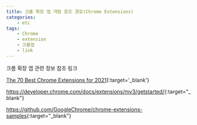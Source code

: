 ```yaml
---
title: 크롬 확장 앱 개발 참조 경로(Chrome Extensions)
categories: 
    - etc
tags: 
    - Chrome
    - extension
    - 크롬앱
    - link  
---
```


크롬 확장 앱 관련 정보 참조 링크

[The 70 Best Chrome Extensions for 2021](https://blog.hubspot.com/marketing/best-chrome-extensions){:target='_blank'}

<https://developer.chrome.com/docs/extensions/mv3/getstarted/>{:target="_blank"}

<https://github.com/GoogleChrome/chrome-extensions-samples>{:target="_blank"}


